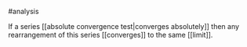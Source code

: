 
#analysis

If a series [[absolute convergence test|converges absolutely]] then any rearrangement of this series [[converges]] to the same [[limit]].